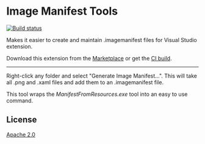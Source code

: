 # Image Manifest Tools

[![Build status](https://ci.appveyor.com/api/projects/status/280icv4t8pe09akw?svg=true)](https://ci.appveyor.com/project/madskristensen/monikermanifesttools)

Makes it easier to create and maintain .imagemanifest files for Visual Studio extension.

Download this extension from the [Marketplace](https://marketplace.visualstudio.com/items?itemName=MadsKristensen.KnownMonikersExplorer)
or get the [CI build](http://vsixgallery.com/extension/d5ed0bf3-4e8d-4199-b1ff-6c271e08bd0b/).

----------------------------------------------

Right-click any folder and select "Generate Image Manifest...". This will take all .png and .xaml files and add them to an .imagemanifest file.

This tool wraps the *ManifestFromResources.exe* tool into an easy to use command.

## License
[Apache 2.0](LICENSE)